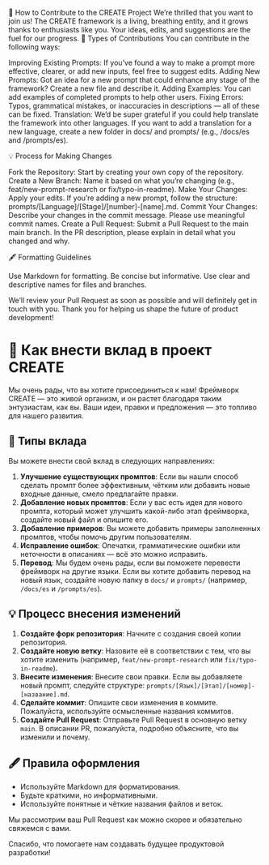 🤝 How to Contribute to the CREATE Project
We’re thrilled that you want to join us! The CREATE framework is a living, breathing entity, and it grows thanks to enthusiasts like you. Your ideas, edits, and suggestions are the fuel for our progress.
📝 Types of Contributions
You can contribute in the following ways:

Improving Existing Prompts: If you’ve found a way to make a prompt more effective, clearer, or add new inputs, feel free to suggest edits.
Adding New Prompts: Got an idea for a new prompt that could enhance any stage of the framework? Create a new file and describe it.
Adding Examples: You can add examples of completed prompts to help other users.
Fixing Errors: Typos, grammatical mistakes, or inaccuracies in descriptions — all of these can be fixed.
Translation: We’d be super grateful if you could help translate the framework into other languages. If you want to add a translation for a new language, create a new folder in docs/ and prompts/ (e.g., /docs/es and /prompts/es).

💡 Process for Making Changes

Fork the Repository: Start by creating your own copy of the repository.
Create a New Branch: Name it based on what you’re changing (e.g., feat/new-prompt-research or fix/typo-in-readme).
Make Your Changes: Apply your edits. If you’re adding a new prompt, follow the structure: prompts/[Language]/[Stage]/[number]-[name].md.
Commit Your Changes: Describe your changes in the commit message. Please use meaningful commit names.
Create a Pull Request: Submit a Pull Request to the main main branch. In the PR description, please explain in detail what you changed and why.

🖋️ Formatting Guidelines

Use Markdown for formatting.
Be concise but informative.
Use clear and descriptive names for files and branches.

We’ll review your Pull Request as soon as possible and will definitely get in touch with you.
Thank you for helping us shape the future of product development!


# 🤝 Как внести вклад в проект CREATE

Мы очень рады, что вы хотите присоединиться к нам! Фреймворк CREATE — это живой организм, и он растет благодаря таким энтузиастам, как вы. Ваши идеи, правки и предложения — это топливо для нашего развития.

## 📝 Типы вклада

Вы можете внести свой вклад в следующих направлениях:

1.  **Улучшение существующих промптов**: Если вы нашли способ сделать промпт более эффективным, чётким или добавить новые входные данные, смело предлагайте правки.
2.  **Добавление новых промптов**: Если у вас есть идея для нового промпта, который может улучшить какой-либо этап фреймворка, создайте новый файл и опишите его.
3.  **Добавление примеров**: Вы можете добавить примеры заполненных промптов, чтобы помочь другим пользователям.
4.  **Исправление ошибок**: Опечатки, грамматические ошибки или неточности в описаниях — всё это можно исправить.
5.  **Перевод**: Мы будем очень рады, если вы поможете перевести фреймворк на другие языки. Если вы хотите добавить перевод на новый язык, создайте новую папку в `docs/` и `prompts/` (например, `/docs/es` и `/prompts/es`).

## 💡 Процесс внесения изменений

1.  **Создайте форк репозитория**: Начните с создания своей копии репозитория.
2.  **Создайте новую ветку**: Назовите её в соответствии с тем, что вы хотите изменить (например, `feat/new-prompt-research` или `fix/typo-in-readme`).
3.  **Внесите изменения**: Внесите свои правки. Если вы добавляете новый промпт, следуйте структуре: `prompts/[Язык]/[Этап]/[номер]-[название].md`.
4.  **Сделайте коммит**: Опишите свои изменения в коммите. Пожалуйста, используйте осмысленные названия коммитов.
5.  **Создайте Pull Request**: Отправьте Pull Request в основную ветку `main`. В описании PR, пожалуйста, подробно объясните, что вы изменили и почему.

## 🖋️ Правила оформления

-   Используйте Markdown для форматирования.
-   Будьте краткими, но информативными.
-   Используйте понятные и чёткие названия файлов и веток.

Мы рассмотрим ваш Pull Request как можно скорее и обязательно свяжемся с вами.

Спасибо, что помогаете нам создавать будущее продуктовой разработки!